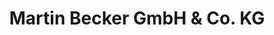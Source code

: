 ---
title: "Martin Becker GmbH & Co. KG"
url: /bogel/martin-becker-gmbh-und-co-kg/
shop: Tickets
---